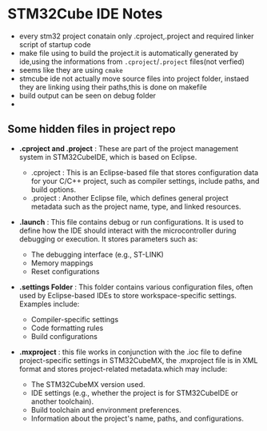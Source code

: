 # STM32Cube IDE Notes
- every stm32 project conatain only .cproject,.project and required linker script of startup code
- make file using to build the project.it is automatically generated by ide,using the informations from `.cproject`/`.project` files(not verfied)
- seems like they are using `cmake`
- stmcube ide not actually move source files into project folder, instaed they are linking using their paths,this is done on makefile
- build output can be seen on debug folder
- 
## Some hidden files in project repo
* **.cproject and .project** : These are part of the project management system in STM32CubeIDE, which is based on Eclipse.
   * .cproject : This is an Eclipse-based file that stores configuration data for your C/C++ project, such as compiler settings, include paths, and build options.
   * .project : Another Eclipse file, which defines general project metadata such as the project name, type, and linked resources.

* **.launch** : This file contains debug or run configurations. It is used to define how the IDE should interact with the microcontroller during debugging or execution. It stores parameters such as:
   * The debugging interface (e.g., ST-LINK)
   * Memory mappings
   * Reset configurations

* **.settings Folder** : This folder contains various configuration files, often used by Eclipse-based IDEs to store workspace-specific settings. Examples include:
   * Compiler-specific settings
   * Code formatting rules
   * Build configurations

* **.mxproject** : this file works in conjunction with the .ioc file to define project-specific settings in STM32CubeMX, the .mxproject file is in XML format and stores project-related metadata.which may include:
   * The STM32CubeMX version used.
   * IDE settings (e.g., whether the project is for STM32CubeIDE or another toolchain).
   * Build toolchain and environment preferences.
   * Information about the project's name, paths, and configurations.
